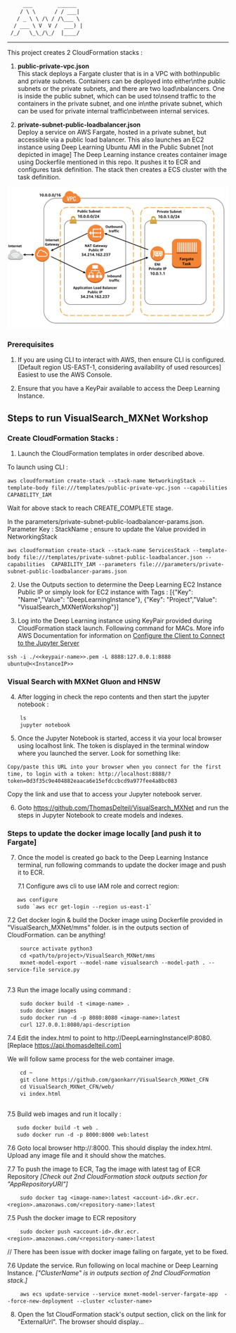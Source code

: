          ___        ______    
        / \ \      / / ___|   
       / _ \ \ /\ / /\___ \  
      / ___ \ V  V /  ___) | 
     /_/   \_\_/\_/  |____/   
 ----------------------------------------------------------------- 

This project creates 2 CloudFormation stacks :
1. **public-private-vpc.json**   
This stack deploys a Fargate cluster that is in a VPC with both\npublic and private subnets. Containers can be deployed into either\nthe public subnets or the private subnets, and there are two load\nbalancers. One is inside the public subnet, which can be used to\nsend traffic to the containers in the private subnet, and one in\nthe private subnet, which can be used for private internal traffic\nbetween internal services.


2. **private-subnet-public-loadbalancer.json**   
Deploy a service on AWS Fargate, hosted in a private subnet, but accessible via a public load balancer. 
This also launches an EC2 instance using Deep Learning Ubuntu AMI in the Public Subnet [not depicted in image]
The Deep Learning instance creates container image using Dockerfile mentioned in this repo. It pushes it to ECR and configures task definition.
The stack then creates a ECS cluster with the task definition.

![private subnet public load balancer](images/private-task-public-loadbalancer.png)

### Prerequisites

1. If you are using CLI to interact with AWS, then ensure CLI is configured. [Default region US-EAST-1, considering availability of used resources]
Easiest to use the AWS Console.

2. Ensure that you have a KeyPair available to access the Deep Learning Instance.

## Steps to run VisualSearch_MXNet Workshop

 
 
### Create CloudFormation Stacks :  
1. Launch the CloudFormation templates in order described above.
 
To launch using CLI :  
```
aws cloudformation create-stack --stack-name NetworkingStack --template-body file:///templates/public-private-vpc.json --capabilities  CAPABILITY_IAM 
```

Wait for above stack to reach CREATE_COMPLETE stage. 

In the parameters/private-subnet-public-loadbalancer-params.json. Parameter Key : StackName ; ensure to update the Value provided in NetworkingStack

```
aws cloudformation create-stack --stack-name ServicesStack --template-body file:///templates/private-subnet-public-loadbalancer.json --capabilities  CAPABILITY_IAM --parameters file:///parameters/private-subnet-public-loadbalancer-params.json 
```



2. Use the Outputs section to determine the Deep Learning EC2 Instance Public IP or simply look for EC2 instance with Tags : 
[{"Key": "Name","Value": "DeepLearningInstance"}, {"Key": "Project","Value": "VisualSearch_MXNetWorkshop"}]



3. Log into the Deep Learning instance using KeyPair provided during CloudFormation stack launch. 
Following command for MACs. 
More info AWS Documentation for information on [Configure the Client to Connect to the Jupyter Server](https://docs.aws.amazon.com/dlami/latest/devguide/setup-jupyter-configure-client.html) 


```
ssh -i ./<<keypair-name>>.pem -L 8888:127.0.0.1:8888 ubuntu@<<InstanceIP>>
```



### Visual Search with MXNet Gluon and HNSW

4. After logging in check the repo contents and then start the jupyter notebook :
 
```
    ls
    jupyter notebook
```



5. Once the Jupyter Notebook is started, access it via your local browser using localhost link. The token is displayed in the terminal window where you launched the server. Look for something like:
```
Copy/paste this URL into your browser when you connect for the first time, to login with a token: http://localhost:8888/?token=0d3f35c9e404882eaaca6e15efdccbcd9a977fee4a8bc083
```

Copy the link and use that to access your Jupyter notebook server.
  


6. Goto https://github.com/ThomasDelteil/VisualSearch_MXNet and run the steps in Jupyter Notebook to create models and indexes.



### Steps to update the docker image locally [and push it to Fargate]

7. Once the model is created go back to the Deep Learning Instance terminal, run following commands to update the docker image and push it to ECR.
    
   7.1 Configure aws cli to use IAM role and correct region:
```
   aws configure
   sudo `aws ecr get-login --region us-east-1`
```

   7.2 Get docker login & build the Docker image using Dockerfile provided in "VisualSearch_MXNet/mms" folder. 
   <repository-name> is in the outputs section of CloudFormation. <image-name> can be anything!

```
    source activate python3
    cd <path/to/project>/VisualSearch_MXNet/mms
    mxnet-model-export --model-name visualsearch --model-path . --service-file service.py 
    
```


  7.3 Run the image locally using command :

```
    sudo docker build -t <image-name> .
    sudo docker images
    sudo docker run -d -p 8080:8080 <image-name>:latest
    curl 127.0.0.1:8080/api-description
```

   7.4 Edit the index.html to point to http://DeepLearningInstanceIP:8080. [Replace https://api.thomasdelteil.com]
   
   We will follow same process for the web container image. 

```
    cd ~
    git clone https://github.com/gaonkarr/VisualSearch_MXNet_CFN
    cd VisualSearch_MXNet_CFN/web/
    vi index.html
    
```
   
   7.5  Build web images and run it locally :   

```
   sudo docker build -t web .
   sudo docker run -d -p 8000:8000 web:latest
``` 

   7.6  Goto local browser http://<DeepLearningInstancePublicIP>:8000. This should display the index.html. Upload any image file and it should show the matches.

   7.7 To push the image to ECR, Tag the image with latest tag of ECR Repository *[Check out 2nd CloudFormation stack outputs section for "AppRepositoryURI"]*
```
    sudo docker tag <image-name>:latest <account-id>.dkr.ecr.<region>.amazonaws.com/<repository-name>:latest
```


   7.5 Push the docker image to ECR repository

```
    sudo docker push <account-id>.dkr.ecr.<region>.amazonaws.com/<repository-name>:latest
```

// There has been issue with docker image failing on fargate, yet to be fixed.

   7.6 Update the service. Run following on local machine or Deep Learning Instance. *["ClusterName" is in outputs section of 2nd CloudFormation stack.]*
```
    aws ecs update-service --service mxnet-model-server-fargate-app  --force-new-deployment --cluster <cluster-name>
```



8. Open the 1st CloudFormation stack's output section, click on the link for "ExternalUrl". The browser should display...
